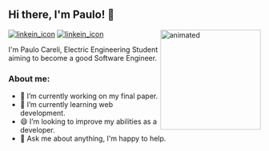 ## Hi there, I'm Paulo! :handshake:



<img align="right" width="200" height="200" src="https://media.giphy.com/media/lTRuG1F4VZ3LHMpXY2/giphy.gif" alt="animated">

[![linkein_icon](https://img.icons8.com/fluent/48/000000/linkedin.png)](https://www.linkedin.com/in/paulo-careli-ab472616a/)
[![linkein_icon](https://img.icons8.com/fluent/48/000000/gmail.png)](mailto:paulo.careli@engenharia.ufjf.br)

I'm Paulo Careli, Electric Engineering Student aiming to become a good Software Engineer.

### About me:

- 🔭 I’m currently working on my final paper.
- 🌱 I’m currently learning web development.
- 😄 I’m looking to improve my abilities as a developer.
- 💬 Ask me about anything, I'm happy to help.
<br clear="right"/>

<!--![gif 2](https://media.giphy.com/media/ITRemFlr5tS39AzQUL/giphy.gif)
-->


<!--
**PauloCareli/PauloCareli** is a ✨ _special_ ✨ repository because its `README.md` (this file) appears on your GitHub profile.

Here are some ideas to get you started:

- 🔭 I’m currently working on ...
- 🌱 I’m currently learning ...
- 👯 I’m looking to collaborate on ...
- 🤔 I’m looking for help with ...
- 💬 Ask me about ...
- 📫 How to reach me: ...
- 😄 Pronouns: ...
- ⚡ Fun fact: ...
-->

